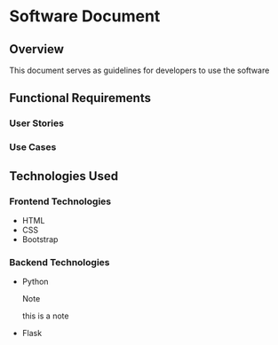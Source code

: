 # Software Document

## Overview  
This document serves as guidelines for developers to use the software

## Functional Requirements
### User Stories
### Use Cases

## Technologies Used
### Frontend Technologies
+ HTML
+ CSS
+ Bootstrap

### Backend Technologies
+ Python
  
  > [!Note]  
  > this is a note
  
+ Flask


